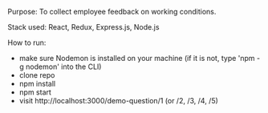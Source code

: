 Purpose: To collect employee feedback on working conditions.

Stack used: React, Redux, Express.js, Node.js

How to run:
- make sure Nodemon is installed on your machine (if it is not, type 'npm -g nodemon' into the CLI)
- clone repo
- npm install
- npm start
- visit http://localhost:3000/demo-question/1 (or /2, /3, /4, /5)
